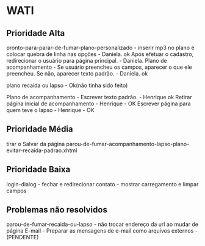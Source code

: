 WATI
==========================

Prioridade Alta
------------------------
pronto-para-parar-de-fumar-plano-personalizado - inserir mp3 no plano e colocar quebra de linha nas opções - Daniela. ok
Após efetuar o cadastro, redirecionar o usuário para página principal. - Daniela.
Plano de acompanhamento - Se usuário preencheu os campos, aparecer o que ele preencheu. Se não, aparecer texto padrão. - Daniela. ok

plano recaida ou lapso - Ok(não tinha sido feito)

Plano de acompanhamento - Escrever texto padrão. - Henrique ok
Retirar página inicial de acompanhamento - Henrique - OK
Escrever página para quem teve o lapso - Henrique - OK




Prioridade Média
-------------------------- 
tirar o Salvar da página parou-de-fumar-acompanhamento-lapso-plano-evitar-recaida-padrao.xhtml

Prioridade Baixa
-------------------------
login-dialog - fechar e redirecionar
contato - mostrar carregamento e limpar campos


Problemas não resolvidos
-------------------------
parou-de-fumar-recaida-ou-lapso - não trocar endereço da url ao mudar de página
E-mail - Preparar as mensagens de e-mail como arquivos externos - (PENDENTE)
